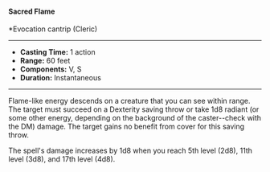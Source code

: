 #### Sacred Flame
*Evocation cantrip (Cleric)
___
- **Casting Time:** 1 action
- **Range:** 60 feet
- **Components:** V, S
- **Duration:** Instantaneous
---
Flame-like energy descends on a creature that you can see within range. The target must succeed on a Dexterity saving throw or take 1d8 radiant (or some other energy, depending on the background of the caster--check with the DM) damage. The target gains no benefit from cover for this saving throw.

The spell's damage increases by 1d8 when you reach 5th level (2d8), 11th level (3d8), and 17th level (4d8).